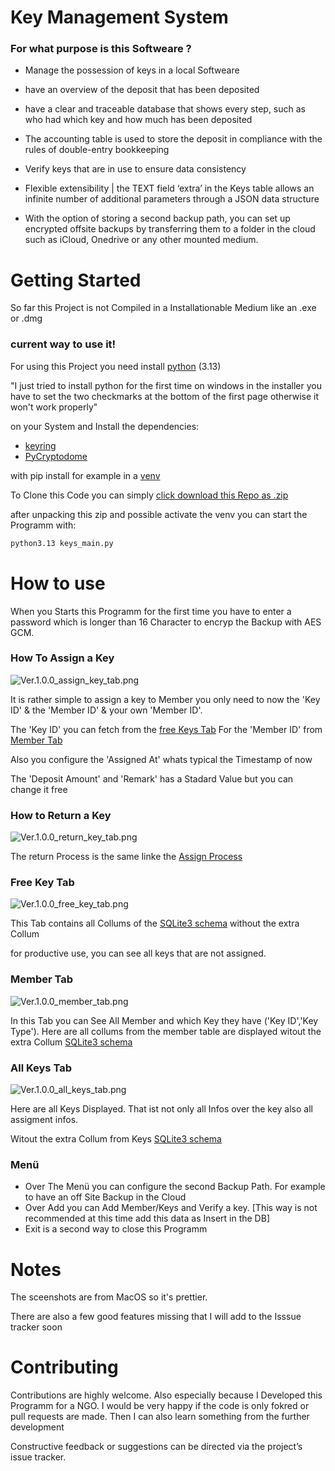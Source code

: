 # Key Management System
### For what purpose is this Softweare ?
- Manage the possession of keys in a local Softweare

- have an overview of the deposit that has been deposited

- have a clear and traceable database that shows every step, such as who had which key and how much has been deposited

- The accounting table is used to store the deposit in compliance with the rules of double-entry bookkeeping

- Verify keys that are in use to ensure data consistency

- Flexible extensibility | the TEXT field ‘extra’ in the Keys table allows an infinite number of additional parameters through a JSON data structure

- With the option of storing a second backup path, you can set up encrypted offsite backups by transferring them to a folder in the cloud such as iCloud, Onedrive or any other mounted medium.


# Getting Started

So far this Project is not Compiled in a Installationable Medium like an .exe or .dmg 

### current way to use it!
For using this Project you need install [python](https://www.python.org) (3.13) 

"I just tried to install python for the first time on windows in the installer you have to set the two checkmarks at the bottom of the first page otherwise it won't work properly" 

on your System and Install the dependencies:

- [keyring](https://pypi.org/project/keyring/)
- [PyCryptodome](https://pypi.org/project/pycryptodome/)

with pip install for example in a [venv](https://docs.python.org/3/library/venv.html) 

To Clone this Code you can simply [click download this Repo as .zip](https://github.com/5463Fi-OpSour/Key-Management-System/archive/refs/heads/main.zip) 

after unpacking this zip and possible activate the venv you can start the Programm with:

``` bash
python3.13 keys_main.py
```

# How to use

When you Starts this Programm for the first time you have to enter a password which is longer than 16 Character to encryp the Backup with AES GCM. 

### How To Assign a Key

![Ver.1.0.0_assign_key_tab.png](https://raw.githubusercontent.com/5463Fi-OpSour/Key-Management-System/main/docs/assets/Ver.1.0.0_assign_key_tab.png)

It is rather simple to assign a key to Member you only need to now the 'Key ID' & the 'Member ID' & your own 'Member ID'.

The 'Key ID' you can fetch from the [free Keys Tab](https://github.com/5463Fi-OpSour/Key-Management-System/tree/main#free-key-tab) 
For the 'Member ID' from [Member Tab](https://github.com/5463Fi-OpSour/Key-Management-System/tree/main#member-tab)

Also you configure the 'Assigned At' whats typical the Timestamp of now

The 'Deposit Amount' and 'Remark' has a Stadard Value but you can change it free


### How to Return a Key

![Ver.1.0.0_return_key_tab.png](https://raw.githubusercontent.com/5463Fi-OpSour/Key-Management-System/main/docs/assets/Ver.1.0.0_return_key_tab.png)

The return Process is the same linke the [Assign Process](https://github.com/5463Fi-OpSour/Key-Management-System/tree/main#how-to-assign-a-key)

### Free Key Tab

![Ver.1.0.0_free_key_tab.png](https://raw.githubusercontent.com/5463Fi-OpSour/Key-Management-System/main/docs/assets/Ver.1.0.0_free_key_tab.png)

This Tab contains all Collums of the [SQLite3 schema](https://github.com/5463Fi-OpSour/Key-Management-System/tree/main/tools/keys-sqlite3.sql) without the extra Collum

for productive use, you can see all keys that are not assigned. 

### Member Tab

![Ver.1.0.0_member_tab.png](https://raw.githubusercontent.com/5463Fi-OpSour/Key-Management-System/main/docs/assets/Ver.1.0.0_member_tab.png)

In this Tab you can See All Member and which Key they have ('Key ID','Key Type'). Here are all collums from the member table are displayed witout the extra Collum [SQLite3 schema](https://github.com/5463Fi-OpSour/Key-Management-System/tree/main/tools/keys-sqlite3.sql)

### All Keys Tab

![Ver.1.0.0_all_keys_tab.png](https://raw.githubusercontent.com/5463Fi-OpSour/Key-Management-System/main/docs/assets/Ver.1.0.0_all_keys_tab.png)

Here are all Keys Displayed. That ist not only all Infos over the key also all assigment infos. 

Witout the extra Collum from Keys [SQLite3 schema](https://github.com/5463Fi-OpSour/Key-Management-System/tree/main/tools/keys-sqlite3.sql) 

### Menü

- Over The Menü you can configure the second Backup Path. For example to have an off Site Backup in the Cloud
- Over Add you can Add Member/Keys and Verify a key. [This way is not recommended at this time add this data as Insert in the DB]
- Exit is a second way to close this Programm

# Notes

The sceenshots are from MacOS so it's prettier.

There are also a few good features missing that I will add to the Isssue tracker soon

# Contributing

Contributions are highly welcome. 
Also especially because I Developed this Programm for a NGO.
I would be very happy if the code is only fokred or pull requests are made. Then I can also learn something from the further development

Constructive feedback or suggestions can be directed via the project’s issue tracker.
